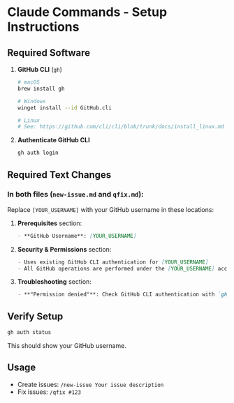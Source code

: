 # Claude Commands - Setup Instructions

## Required Software

1. **GitHub CLI** (`gh`)
   ```bash
   # macOS
   brew install gh
   
   # Windows
   winget install --id GitHub.cli
   
   # Linux
   # See: https://github.com/cli/cli/blob/trunk/docs/install_linux.md
   ```

2. **Authenticate GitHub CLI**
   ```bash
   gh auth login
   ```

## Required Text Changes

### In both files (`new-issue.md` and `qfix.md`):

Replace `[YOUR_USERNAME]` with your GitHub username in these locations:

1. **Prerequisites** section:
   ```markdown
   - **GitHub Username**: [YOUR_USERNAME]
   ```

2. **Security & Permissions** section:
   ```markdown
   - Uses existing GitHub CLI authentication for [YOUR_USERNAME]
   - All GitHub operations are performed under the [YOUR_USERNAME] account
   ```

3. **Troubleshooting** section:
   ```markdown
   - **"Permission denied"**: Check GitHub CLI authentication with `gh auth status` (should show [YOUR_USERNAME])
   ```

## Verify Setup

```bash
gh auth status
```

This should show your GitHub username.

## Usage

- Create issues: `/new-issue Your issue description`
- Fix issues: `/qfix #123`